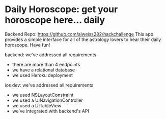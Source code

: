 # Daily Horoscope: get your horoscope here... daily
 Backend Repo: https://github.com/alweiss282/hackchallenge
 This app provides a simple interface for all of the astrology lovers to hear their daily horoscope. Have fun!

backend: we've addressed all requirements
- there are more than 4 endpoints
- we have a relational database
- we used Heroku deployment

ios dev: we've addressed all requirements
- we used NSLayoutConstraint
- we used a UINavigationController
- we used a UITableView
- we've integrated with backend's API
